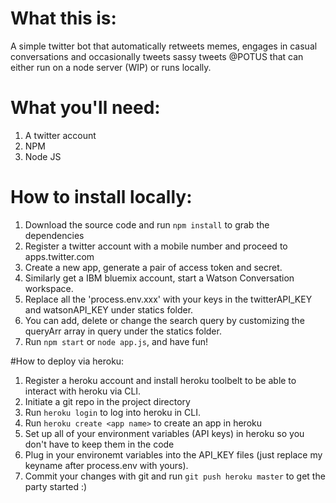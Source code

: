 # What this is:
A simple twitter bot that automatically retweets memes, engages in casual conversations and occasionally tweets sassy tweets @POTUS that can either run on a node server (WIP) or runs locally.

# What you'll need:
1. A twitter account
2. NPM
3. Node JS

# How to install locally: 
1. Download the source code and run `npm install` to grab the dependencies
2. Register a twitter account with a mobile number and proceed to apps.twitter.com
3. Create a new app, generate a pair of access token and secret.
4. Similarly get a IBM bluemix account, start a Watson Conversation workspace.
4. Replace all the 'process.env.xxx' with your keys in the twitterAPI_KEY and watsonAPI_KEY under statics folder.
5. You can add, delete or change the search query by customizing the queryArr array in query under the statics folder.
6. Run `npm start` or `node app.js`, and have fun!

#How to deploy via heroku:
1. Register a heroku account and install heroku toolbelt to be able to interact with heroku via CLI.
2. Initiate a git repo in the project directory
3. Run `heroku login` to log into heroku in CLI.
4. Run `heroku create <app name>` to create an app in heroku
5. Set up all of your environment variables (API keys) in heroku so you don't have to keep them in the code
6. Plug in your environemt variables into the API_KEY files (just replace my keyname after process.env with yours).
7. Commit your changes with git and run `git push heroku master` to get the party started :)